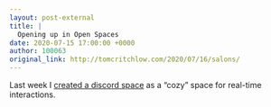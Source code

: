 ```yaml
---
layout: post-external
title: |
  Opening up in Open Spaces
date: 2020-07-15 17:00:00 +0000
author: 100063
original_link: http://tomcritchlow.com/2020/07/16/salons/
---
```


Last week I [created a discord space](https://tomcritchlow.com/2020/07/08/discord/) as a “cozy” space for real-time interactions.
